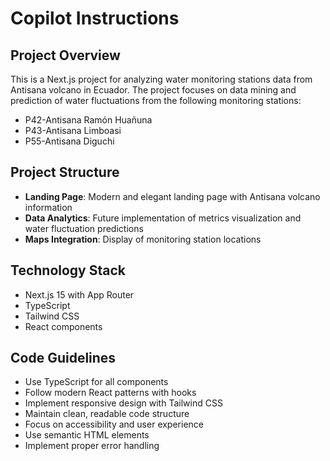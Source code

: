 # Copilot Instructions

<!-- Use this file to provide workspace-specific custom instructions to Copilot. For more details, visit https://code.visualstudio.com/docs/copilot/copilot-customization#_use-a-githubcopilotinstructionsmd-file -->

## Project Overview

This is a Next.js project for analyzing water monitoring stations data from Antisana volcano in Ecuador. The project focuses on data mining and prediction of water fluctuations from the following monitoring stations:

- P42-Antisana Ramón Huañuna
- P43-Antisana Limboasi
- P55-Antisana Diguchi

## Project Structure

- **Landing Page**: Modern and elegant landing page with Antisana volcano information
- **Data Analytics**: Future implementation of metrics visualization and water fluctuation predictions
- **Maps Integration**: Display of monitoring station locations

## Technology Stack

- Next.js 15 with App Router
- TypeScript
- Tailwind CSS
- React components

## Code Guidelines

- Use TypeScript for all components
- Follow modern React patterns with hooks
- Implement responsive design with Tailwind CSS
- Maintain clean, readable code structure
- Focus on accessibility and user experience
- Use semantic HTML elements
- Implement proper error handling
